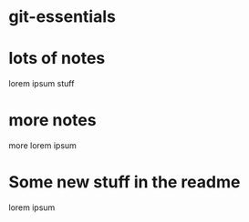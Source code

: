# git-essentials
# lots of notes
lorem ipsum stuff
# more notes
more lorem ipsum
# Some new stuff in the readme
lorem ipsum